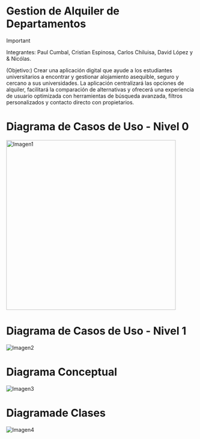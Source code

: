 # Gestion de Alquiler de Departamentos
> [!IMPORTANT]
> Integrantes: Paul Cumbal, Cristian Espinosa, Carlos Chiluisa, David López y & Nicólas.
  
(Objetivo:) Crear una aplicación digital que ayude a los estudiantes universitarios a encontrar y gestionar alojamiento asequible, seguro y cercano a sus universidades. 
La aplicación centralizará las opciones de alquiler, facilitará la comparación de alternativas y ofrecerá una experiencia de usuario optimizada con herramientas de búsqueda avanzada, filtros personalizados y contacto directo con propietarios.

# Diagrama de Casos de Uso - Nivel 0
![]()<img width="451" alt="Imagen1" src="https://github.com/user-attachments/assets/7069be2f-ccf2-4253-9ade-fde2c5d2dcf5">

# Diagrama de Casos de Uso - Nivel 1
![Imagen2](https://github.com/user-attachments/assets/5c9b207a-0353-473b-9278-fcbdc11ec7ae)

# Diagrama Conceptual
![Imagen3](https://github.com/user-attachments/assets/c16f861b-678d-44f7-9429-49d9efdd046d)

# Diagramade Clases
![Imagen4](https://github.com/user-attachments/assets/20a5b5b2-a405-4e91-ba2d-c5f792389532)
